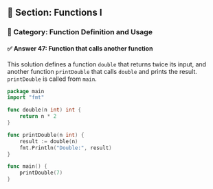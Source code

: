 ## 📘 Section: Functions I  
### 🔹 Category: Function Definition and Usage  
#### ✅ Answer 47: Function that calls another function

This solution defines a function `double` that returns twice its input, and another function `printDouble` that calls `double` and prints the result. `printDouble` is called from `main`.

```go
package main
import "fmt"

func double(n int) int {
    return n * 2
}

func printDouble(n int) {
    result := double(n)
    fmt.Println("Double:", result)
}

func main() {
    printDouble(7)
}
```
